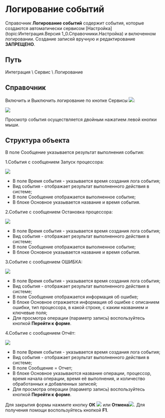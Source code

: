 ﻿# Логирование событий

Справочник **Логирование событий** содержит события, которые создаются автоматически сервисом [Настройка](topic:Интеграция.Версия 1_0.Справочники.Настройка) и включенном логировании. Создание записей вручную и редактирование **ЗАПРЕЩЕНО**.

## Путь

Интеграция \ Сервис \ Логирование


## Справочник

Включить и Выключить логирование по кнопке Сервисы ![](topic:AddFiles.Buttons.Btn_Services.png):

![](topic:.AddFiles.Screenshot_11435.jpg)

Просмотр события осуществляется двойным нажатием левой кнопки мыши.

## Структура объекта

В поле Сообщение указывается результат выполнения события:

1.События с сообщением Запуск процессора:

![](topic:.AddFiles.Screenshot_11451.jpg)

* В поле Время события - указывается время создания лога события;
* Вид события - отображает результат выполненного действия в системе;
* В поле Сообщение отображается выполненное событие;
* В блоке Основное указывается название и время события.

2.Событие с сообщением Остановка процессора:

![](topic:.AddFiles.Screenshot_11452.jpg)

* В поле Время события - указывается время создания лога события;
* Вид события - отображает результат выполненного действия в системе;
* В поле Сообщение отображается выполненное событие;
* В блоке Основное указывается название и время события.

3.Событие с сообщением ОШИБКА:

![](topic:.AddFiles.Screenshot_11454.jpg)

* В поле Время события - указывается время создания лога события;
* Вид события - отображает результат выполненного действия в системе;
* В поле Сообщение отображается информация об ошибке;
* В блоке Основное отражается информация об ошибке с описанием ошибки, тип процессора, в какой строке, с каким названием и ключевые поля;
* Для просмотра операции (параметр запись) воспользуйтесь кнопкой **Перейти к форме**.

4.Событие с сообщением Отчёт:

![](topic:.AddFiles.Screenshot_11453.jpg)

* В поле Время события - указывается время создания лога события;
* Вид события - отображает результат выполненного действия в системе;
* В поле Сообщение = Отчет;
* В блоке Основное указываются название операции, процессор,  время начала операции, время её выполнения, и количество обработанных и добавленных записей;
* Для просмотра операции (параметр запись) воспользуйтесь кнопкой **Перейти к форме**.

Для закрытия формы нажмите кнопку **ОК** ![](topic:AddFiles.Buttons.Btn_Post.png) или  **Отмена**![](topic:AddFiles.Buttons.BtnCloseCancel.png). Для получения помощи воспользуйтесь кнопкой  **F1**.